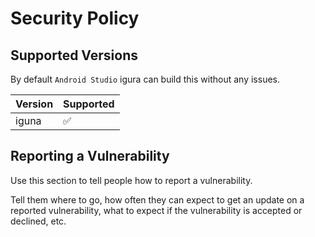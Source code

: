 # Security Policy

## Supported Versions

By default `Android Studio` igura can build this without any issues.

| Version | Supported          |
| ------- | ------------------ |
| iguna   | :white_check_mark: |

## Reporting a Vulnerability

Use this section to tell people how to report a vulnerability.

Tell them where to go, how often they can expect to get an update on a
reported vulnerability, what to expect if the vulnerability is accepted or
declined, etc.
